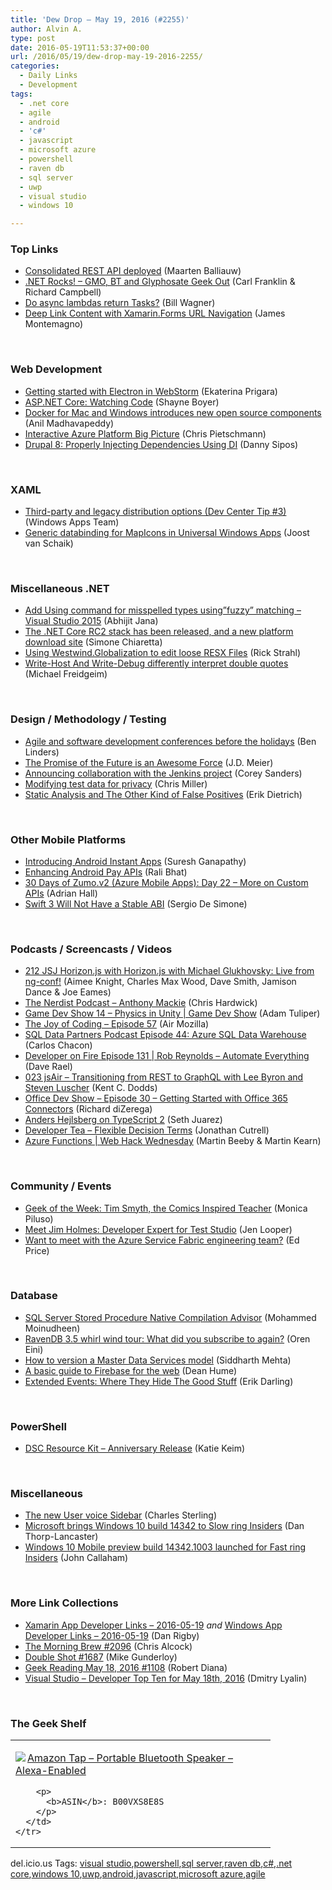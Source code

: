 ```yaml
---
title: 'Dew Drop – May 19, 2016 (#2255)'
author: Alvin A.
type: post
date: 2016-05-19T11:53:37+00:00
url: /2016/05/19/dew-drop-may-19-2016-2255/
categories:
  - Daily Links
  - Development
tags:
  - .net core
  - agile
  - android
  - 'c#'
  - javascript
  - microsoft azure
  - powershell
  - raven db
  - sql server
  - uwp
  - visual studio
  - windows 10

---
```

### <a name="top"></a>Top Links

  * <a href="http://blog.nuget.org/20160519/Consolidated-REST-API-deployed.html" target="_blank">Consolidated REST API deployed</a> (Maarten Balliauw)
  * <a href="http://www.dotnetrocks.com/default.aspx?ShowNum=1298" target="_blank">.NET Rocks! &#8211; GMO, BT and Glyphosate Geek Out</a> (Carl Franklin & Richard Campbell)
  * <a href="http://thebillwagner.com/Blog/Item/2016-05-18-DoasynclambdasreturnTasks" target="_blank">Do async lambdas return Tasks?</a> (Bill Wagner)
  * <a href="https://blog.xamarin.com/deep-link-content-with-xamarin-forms-url-navigation/" target="_blank">Deep Link Content with Xamarin.Forms URL Navigation</a> (James Montemagno)

&nbsp;

### <a name="web"></a>Web Development

  * <a href="http://blog.jetbrains.com/webstorm/2016/05/getting-started-with-electron-in-webstorm/" target="_blank">Getting started with Electron in WebStorm</a> (Ekaterina Prigara)
  * <a href="http://feedproxy.google.com/~r/Tattoocoder/~3/BPxqCOkKUg4/" target="_blank">ASP.NET Core: Watching Code</a> (Shayne Boyer)
  * <a href="https://blog.docker.com/2016/05/docker-mac-windows-open-source/" target="_blank">Docker for Mac and Windows introduces new open source components</a> (Anil Madhavapeddy)
  * <a href="https://buildazure.com/2016/05/18/interactive-azure-platform-big-picture/" target="_blank">Interactive Azure Platform Big Picture</a> (Chris Pietschmann)
  * <a href="http://code.tutsplus.com/tutorials/drupal-8-properly-injecting-dependencies-using-di--cms-26314" target="_blank">Drupal 8: Properly Injecting Dependencies Using DI</a> (Danny Sipos)

&nbsp;

### <a name="silverlight"></a>XAML

  * <a href="https://blogs.windows.com/buildingapps/2016/05/18/third-party-and-legacy-distribution-options-dev-center-tip-3/?WT.mc_id=DX_MVP4025064" target="_blank">Third-party and legacy distribution options (Dev Center Tip #3)</a> (Windows Apps Team)
  * <a href="http://feedproxy.google.com/~r/blogspot/dotnetbyexample/~3/T0klcrf1JW8/generic-databinding-for-mapicons-in.html" target="_blank">Generic databinding for MapIcons in Universal Windows Apps</a> (Joost van Schaik)

&nbsp;

### <a name="dotnet"></a>Miscellaneous .NET

  * <a href="http://dailydotnettips.com/2016/05/18/add-using-command-for-misspelled-types-usingfuzzy-matching-visual-studio-2015/" target="_blank">Add Using command for misspelled types using&#8221;fuzzy&#8221; matching – Visual Studio 2015</a> (Abhijit Jana)
  * <a href="http://feedproxy.google.com/~r/Codeclimber/~3/fHdsvqKRbDA/The-NET-Core-RC2-stack-has-been-released-and-a.aspx" target="_blank">The .NET Core RC2 stack has been released, and a new platform download site</a> (Simone Chiaretta)
  * <a href="http://feedproxy.google.com/~r/RickStrahl/~3/I9Yy_Su1iJA/Using-WestwindGlobalization-to-edit-loose-RESX-Files" target="_blank">Using Westwind.Globalization to edit loose RESX Files</a> (Rick Strahl)
  * <a href="https://mfreidge.wordpress.com/2016/05/18/write-host-and-write-debug-differently-interprete-double-quotes/" target="_blank">Write-Host And Write-Debug differently interpret double quotes</a> (Michael Freidgeim)

&nbsp;

### <a name="design"></a>Design / Methodology / Testing

  * <a href="http://www.benlinders.com/news/conferences-agile-software-holidays/" target="_blank">Agile and software development conferences before the holidays</a> (Ben Linders)
  * <a href="http://feedproxy.google.com/~r/SourcesOfInsight/~3/hw6kddJl_mo/" target="_blank">The Promise of the Future is an Awesome Force</a> (J.D. Meier)
  * <a href="https://azure.microsoft.com/blog/announcing-collaboration-with-jenkins-project/" target="_blank">Announcing collaboration with the Jenkins project</a> (Corey Sanders)
  * <a href="http://www.rajapet.com/2016/05/modifying-test-data-for-privacy.html" target="_blank">Modifying test data for privacy</a> (Chris Miller)
  * <a href="http://blog.ndepend.com/false-positives-static-analysis/" target="_blank">Static Analysis and The Other Kind of False Positives</a> (Erik Dietrich)

&nbsp;

### <a name="mobile"></a>Other Mobile Platforms

  * <a href="http://feedproxy.google.com/~r/blogspot/hsDu/~3/oc8Z99aekVk/android-instant-apps-evolving-apps.html" target="_blank">Introducing Android Instant Apps</a> (Suresh Ganapathy)
  * <a href="http://feedproxy.google.com/~r/blogspot/hsDu/~3/NYB-qMTK7Cw/enhancing-android-pay-apis.html" target="_blank">Enhancing Android Pay APIs</a> (Rali Bhat)
  * <a href="https://shellmonger.com/2016/05/18/30-days-of-zumo-v2-azure-mobile-apps-day-22-more-on-custom-apis/" target="_blank">30 Days of Zumo.v2 (Azure Mobile Apps): Day 22 – More on Custom APIs</a> (Adrian Hall)
  * <a href="http://www.infoq.com/news/2016/05/swift-3-no-stable-abi?utm_campaign=infoq_content&utm_source=infoq&utm_medium=feed&utm_term=global" target="_blank">Swift 3 Will Not Have a Stable ABI</a> (Sergio De Simone)

&nbsp;

### <a name="podcasts"></a>Podcasts / Screencasts / Videos

  * <a href="https://devchat.tv/js-jabber/212-jsj-horizon-js-with-horizon-js-with-michael-glukhovsky-live-from-ng-conf" target="_blank">212 JSJ Horizon.js with Horizon.js with Michael Glukhovsky: Live from ng-conf!</a> (Aimee Knight, Charles Max Wood, Dave Smith, Jamison Dance & Joe Eames)
  * <a href="http://nerdist.libsyn.com/anthony-mackie" target="_blank">The Nerdist Podcast &#8211; Anthony Mackie</a> (Chris Hardwick)
  * <a href="https://channel9.msdn.com/Shows/gamedev/14?WT.mc_id=DX_MVP4025064" target="_blank">Game Dev Show 14 &#8211; Physics in Unity | Game Dev Show</a> (Adam Tuliper)
  * <a href="https://air.mozilla.org/the-joy-of-coding-episode-57/" target="_blank">The Joy of Coding &#8211; Episode 57</a> (Air Mozilla)
  * <a href="http://sqldatapartners.com/2016/05/18/azuresqldatawarehouse/" target="_blank">SQL Data Partners Podcast Episode 44: Azure SQL Data Warehouse</a> (Carlos Chacon)
  * <a href="http://developeronfire.com/episode-131-rob-reynolds-automate-everything" target="_blank">Developer on Fire Episode 131 | Rob Reynolds &#8211; Automate Everything</a> (Dave Rael)
  * <a href="http://audio.javascriptair.com/e/023-jsair-transitioning-from-rest-to-graphql-with-lee-byron-and-steven-luscher/" target="_blank">023 jsAir &#8211; Transitioning from REST to GraphQL with Lee Byron and Steven Luscher</a> (Kent C. Dodds)
  * <a href="https://channel9.msdn.com/Shows/Office-Dev-Show/Office-Dev-Show-Episode-30-Getting-Started-with-Office-365-Connectors?WT.mc_id=DX_MVP4025064" target="_blank">Office Dev Show &#8211; Episode 30 &#8211; Getting Started with Office 365 Connectors</a> (Richard diZerega)
  * <a href="https://channel9.msdn.com/Blogs/Seth-Juarez/Anders-Hejlsberg-on-TypeScript-2?WT.mc_id=DX_MVP4025064" target="_blank">Anders Hejlsberg on TypeScript 2</a> (Seth Juarez)
  * <a href="http://feedproxy.google.com/~r/DeveloperTea/~3/YQiMh95SbYo/37830-flexible-decision-terms" target="_blank">Developer Tea &#8211; Flexible Decision Terms</a> (Jonathan Cutrell)
  * <a href="https://channel9.msdn.com/Shows/Web-Hack-Wednesday/Azure-Functions?WT.mc_id=DX_MVP4025064" target="_blank">Azure Functions | Web Hack Wednesday</a> (Martin Beeby & Martin Kearn)

&nbsp;

### <a name="events"></a>Community / Events

  * <a href="http://www.geekadelphia.com/2016/05/18/geek-of-the-week-tim-smyth-the-comics-inspired-teacher/" target="_blank">Geek of the Week: Tim Smyth, the Comics Inspired Teacher</a> (Monica Piluso)
  * <a href="http://www.telerik.com/blogs/meet-jim-holmes-developer-expert-for-test-studio-kendo-ui" target="_blank">Meet Jim Holmes: Developer Expert for Test Studio</a> (Jen Looper)
  * <a href="https://blogs.msdn.microsoft.com/user_ed/2016/05/18/want-to-meet-with-the-azure-service-fabric-engineering-team/" target="_blank">Want to meet with the Azure Service Fabric engineering team?</a> (Ed Price)

&nbsp;

### <a name="sql"></a>Database

  * <a href="http://feedproxy.google.com/~r/MSSQLTips-LatestSqlServerTips/~3/sMUkl31m4hA/tip.asp" target="_blank">SQL Server Stored Procedure Native Compilation Advisor</a> (Mohammed Moinudheen)
  * <a href="http://feedproxy.google.com/~r/AyendeRahien/~3/kBmRjxrrCZQ/ravendb-3-5-whirl-wind-tour-what-did-you-subscribe-to-again" target="_blank">RavenDB 3.5 whirl wind tour: What did you subscribe to again?</a> (Oren Eini)
  * <a href="http://feedproxy.google.com/~r/MSSQLTips-LatestSqlServerTips/~3/fPLz8vKwBPc/tip.asp" target="_blank">How to version a Master Data Services model</a> (Siddharth Mehta)
  * <a href="http://feedproxy.google.com/~r/DeanHumesBlog/~3/CNDR3AS539E/10142" target="_blank">A basic guide to Firebase for the web</a> (Dean Hume)
  * <a href="http://feedproxy.google.com/~r/BrentOzar-SqlServerDba/~3/FMDkHOE4MrI/" target="_blank">Extended Events: Where They Hide The Good Stuff</a> (Erik Darling)

&nbsp;

### <a name="ps"></a>PowerShell

  * <a href="https://blogs.msdn.microsoft.com/powershell/2016/05/18/dsc-resource-kit-anniversary-release/" target="_blank">DSC Resource Kit – Anniversary Release</a> (Katie Keim)

&nbsp;

### <a name="misc"></a>Miscellaneous

  * <a href="https://blogs.msdn.microsoft.com/charles_sterling/2016/05/18/the-new-user-voice-sidebar/" target="_blank">The new User voice Sidebar</a> (Charles Sterling)
  * <a href="http://feedproxy.google.com/~r/wmexperts/~3/3ULmUyjKlcY/microsoft-pushes-windows-10-build-14342-slow-ring-insiders" target="_blank">Microsoft brings Windows 10 build 14342 to Slow ring Insiders</a> (Dan Thorp-Lancaster)
  * <a href="http://feedproxy.google.com/~r/wmexperts/~3/99RTyDZcK2A/windows-10-mobile-preview-build-143421003-launched-fast-ring-insiders" target="_blank">Windows 10 Mobile preview build 14342.1003 launched for Fast ring Insiders</a> (John Callaham)

&nbsp;

### <a name="links"></a>More Link Collections

  * <a href="http://allaboutxamarin.com/2016/05/xamarin-app-developer-links-2016-05-19/" target="_blank">Xamarin App Developer Links &#8211; 2016-05-19</a> _and_ <a href="http://windowsappdev.com/2016/05/windows-app-developer-links-2016-05-19/" target="_blank">Windows App Developer Links &#8211; 2016-05-19</a> (Dan Rigby)
  * <a href="http://feedproxy.google.com/~r/ReflectivePerspective/~3/viGyma6W048/" target="_blank">The Morning Brew #2096</a> (Chris Alcock)
  * <a href="http://afreshcup.com/home/2016/5/18/double-shot-1687.html" target="_blank">Double Shot #1687</a> (Mike Gunderloy)
  * <a href="http://feeds.regulargeek.com/~r/RegularGeek/~3/Pu9vbiHe_iE/" target="_blank">Geek Reading May 18, 2016 #1108</a> (Robert Diana)
  * <a href="http://www.lyalin.com/2016/05/18/visual-studio-developer-top-ten-for-may-18th-2016/" target="_blank">Visual Studio – Developer Top Ten for May 18th, 2016</a> (Dmitry Lyalin)

&nbsp;

### <a name="shelf"></a>The Geek Shelf

<div id="scid:7dc1bd33-94bd-46fd-a20b-0131235bcd47:221141ac-20ea-4b58-9f8d-91f054308fb3" class="wlWriterEditableSmartContent" style="float: none; padding-bottom: 0px; padding-top: 0px; padding-left: 0px; margin: 0px; display: inline; padding-right: 0px">
  <table cellspacing="0" cellpadding="2" width="400" border="0" unselectable="on">
    <tr>
      <td valign="top" width="400">
        <p>
          <a title="Amazon Tap - Portable Bluetooth Speaker - Alexa-Enabled" href="http://www.amazon.com/exec/obidos/ASIN/B00VXS8E8S/amavin-20"><img data-recalc-dims="1" decoding="async" src="https://i0.wp.com/images.amazon.com/images/P/B00VXS8E8S.01.MZZZZZZZ.jpg?w=660" border="0" align="left" style="float:left" />Amazon Tap &#8211; Portable Bluetooth Speaker &#8211; Alexa-Enabled</a>
        </p>
        
        <p>
          <b>ASIN</b>: B00VXS8E8S
        </p>
      </td>
    </tr>
  </table>
</div>

<div id="scid:0767317B-992E-4b12-91E0-4F059A8CECA8:4e873e89-457a-487b-8974-a5d67ee951e9" class="wlWriterEditableSmartContent" style="float: none; padding-bottom: 0px; padding-top: 0px; padding-left: 0px; margin: 0px; display: inline; padding-right: 0px">
  del.icio.us Tags: <a href="http://del.icio.us/popular/visual+studio" rel="tag">visual studio</a>,<a href="http://del.icio.us/popular/powershell" rel="tag">powershell</a>,<a href="http://del.icio.us/popular/sql+server" rel="tag">sql server</a>,<a href="http://del.icio.us/popular/raven+db" rel="tag">raven db</a>,<a href="http://del.icio.us/popular/c%23" rel="tag">c#</a>,<a href="http://del.icio.us/popular/.net+core" rel="tag">.net core</a>,<a href="http://del.icio.us/popular/windows+10" rel="tag">windows 10</a>,<a href="http://del.icio.us/popular/uwp" rel="tag">uwp</a>,<a href="http://del.icio.us/popular/android" rel="tag">android</a>,<a href="http://del.icio.us/popular/javascript" rel="tag">javascript</a>,<a href="http://del.icio.us/popular/microsoft+azure" rel="tag">microsoft azure</a>,<a href="http://del.icio.us/popular/agile" rel="tag">agile</a>
</div>